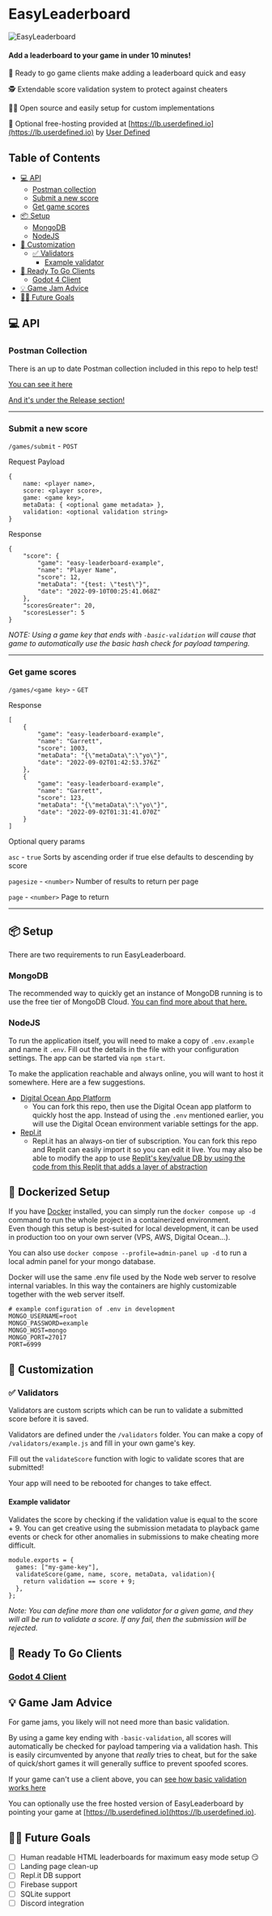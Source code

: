 # EasyLeaderboard
![EasyLeaderboard](images/ezlb-small.png)

#### **Add a leaderboard to your game in under 10 minutes!**

🏃 Ready to go game clients make adding a leaderboard quick and easy

🕵️ Extendable score validation system to protect against cheaters

👨‍💻 Open source and easily setup for custom implementations

💸 Optional free-hosting provided at [https://lb.userdefined.io](https://lb.userdefined.io) by [User Defined](https://userdefined.io)

## Table of Contents
- [:computer: API](#computer-api)
  * [Postman collection](#postman-collection)
  * [Submit a new score](#submit-a-new-score)
  * [Get game scores](#get-game-scores)
- [:package: Setup](#package-setup)
  * [MongoDB](#mongodb)
  * [NodeJS](#nodejs)
- [:wrench: Customization](#wrench-customization)
  * [:white_check_mark: Validators](#white_check_mark-validators)
    + [Example validator](#example-validator)
- [:rocket: Ready To Go Clients](#rocket-ready-to-go-clients)
  * [Godot 4 Client](#godot-4-client)
- [:bulb: Game Jam Advice](#bulb-game-jam-advice)
- [:man_scientist: Future Goals](#man_scientist-future-goals)


## :computer: API

### Postman Collection
There is an up to date Postman collection included in this repo to help test!

[You can see it here](EasyLeaderboard.postman_collection.json) 

[And it's under the Release section!](https://github.com/adrenallen/EasyLeaderboard/releases)

---
### Submit a new score
`/games/submit` - `POST`

Request Payload
```
{
    name: <player name>,
    score: <player score>,
    game: <game key>,
    metaData: { <optional game metadata> },
    validation: <optional validation string>
}
```

Response
```
{
    "score": {
        "game": "easy-leaderboard-example",
        "name": "Player Name",
        "score": 12,
        "metaData": "{test: \"test\"}",
        "date": "2022-09-10T00:25:41.068Z"
    },
    "scoresGreater": 20,
    "scoresLesser": 5
}
```

_NOTE: Using a game key that ends with `-basic-validation` will cause that game to automatically use the basic hash check for payload tampering._

---
### Get game scores
`/games/<game key>` - `GET`

Response
```
[
    {
        "game": "easy-leaderboard-example",
        "name": "Garrett",
        "score": 1003,
        "metaData": "{\"metaData\":\"yo\"}",
        "date": "2022-09-02T01:42:53.376Z"
    },
    {
        "game": "easy-leaderboard-example",
        "name": "Garrett",
        "score": 123,
        "metaData": "{\"metaData\":\"yo\"}",
        "date": "2022-09-02T01:31:41.070Z"
    }
]
```

Optional query params

`asc` - `true` Sorts by ascending order if true else defaults to descending by score

`pagesize` - `<number>` Number of results to return per page

`page` - `<number>` Page to return

---
## :package: Setup
There are two requirements to run EasyLeaderboard.
### MongoDB
The recommended way to quickly get an instance of MongoDB running is to use the free tier of MongoDB Cloud. [You can find more about that here.](https://www.mongodb.com/docs/drivers/node/current/quick-start/)

### NodeJS
To run the application itself, you will need to make a copy of `.env.example` and name it `.env`. Fill out the details in the file with your configuration settings. The app can be started via `npm start`.

To make the application reachable and always online, you will want to host it somewhere. Here are a few suggestions.
- [Digital Ocean App Platform](https://docs.digitalocean.com/products/app-platform/quickstart/sample-apps/node/)
    - You can fork this repo, then use the Digital Ocean app platform to quickly host the app. Instead of using the `.env` mentioned earlier, you will use the Digital Ocean environment variable settings for the app.
- [Repl.it](https://replit.com/languages/nodejs)
    - Repl.it has an always-on tier of subscription. You can fork this repo and Replit can easily import it so you can edit it live. You may also be able to modify the app to use [Replit's key/value DB by using the code from this Replit that adds a layer of abstraction](https://github.com/adrenallen/replit-db-orm)

## 🫙 Dockerized Setup 
If you have [Docker](https://www.docker.com/) installed, you can simply run the `docker compose up -d` command to run the whole project in a containerized environment.  
Even though this setup is best-suited for local development, it can be used in production too on your own server (VPS, AWS, Digital Ocean...).  

You can also use `docker compose --profile=admin-panel up -d` to run a local admin panel for your mongo database.  

Docker will use the same .env file used by the Node web server to resolve internal variables. In this way the containers are highly customizable together with the web server itself.  

```
# example configuration of .env in development
MONGO_USERNAME=root
MONGO_PASSWORD=example
MONGO_HOST=mongo
MONGO_PORT=27017
PORT=6999
```

## :wrench: Customization

### :white_check_mark: Validators
Validators are custom scripts which can be run to validate a submitted score before it is saved.

Validators are defined under the `/validators` folder. You can make a copy of `/validators/example.js` and fill in your own game's key. 

Fill out the `validateScore` function with logic to validate scores that are submitted! 

Your app will need to be rebooted for changes to take effect.


#### Example validator
Validates the score by checking if the validation value is equal to the score + 9. You can get creative using the submission metadata to playback game events or check for other anomalies in submissions to make cheating more difficult.
```
module.exports = {
  games: ["my-game-key"],
  validateScore(game, name, score, metaData, validation){
    return validation == score + 9;
  },
};
```

_Note: You can define more than one validator for a given game, and they will all be run to validate a score. If any fail, then the submission will be rejected._

## :rocket: Ready To Go Clients
### [Godot 4 Client](https://github.com/adrenallen/EasyLeaderboard-Godot)

## :bulb: Game Jam Advice
For game jams, you likely will not need more than basic validation.

By using a game key ending with `-basic-validation`, all scores will automatically be checked for payload tampering via a validation hash. This is easily circumvented by anyone that _really_ tries to cheat, but for the sake of quick/short games it will generally suffice to prevent spoofed scores.

If your game can't use a client above, you can [see how basic validation works here](validators/generic_hash.js)

You can optionally use the free hosted version of EasyLeaderboard by pointing your game at [https://lb.userdefined.io](https://lb.userdefined.io).

## :man_scientist: Future Goals
- [ ] Human readable HTML leaderboards for maximum easy mode setup 😏
- [ ] Landing page clean-up
- [ ] Repl.it DB support
- [ ] Firebase support
- [ ] SQLite support
- [ ] Discord integration
